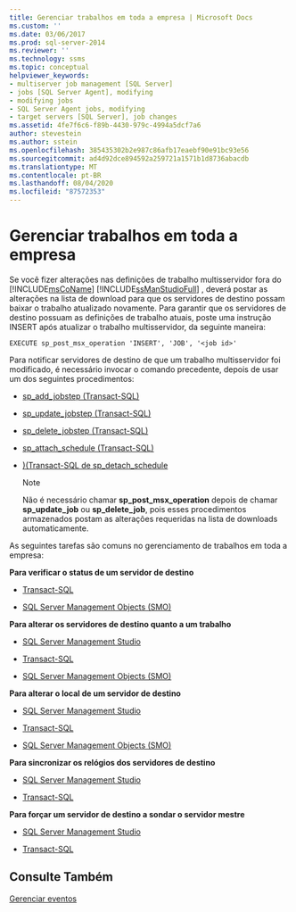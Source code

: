 ```yaml
---
title: Gerenciar trabalhos em toda a empresa | Microsoft Docs
ms.custom: ''
ms.date: 03/06/2017
ms.prod: sql-server-2014
ms.reviewer: ''
ms.technology: ssms
ms.topic: conceptual
helpviewer_keywords:
- multiserver job management [SQL Server]
- jobs [SQL Server Agent], modifying
- modifying jobs
- SQL Server Agent jobs, modifying
- target servers [SQL Server], job changes
ms.assetid: 4fe7f6c6-f89b-4430-979c-4994a5dcf7a6
author: stevestein
ms.author: sstein
ms.openlocfilehash: 385435302b2e987c86afb17eaebf90e91bc93e56
ms.sourcegitcommit: ad4d92dce894592a259721a1571b1d8736abacdb
ms.translationtype: MT
ms.contentlocale: pt-BR
ms.lasthandoff: 08/04/2020
ms.locfileid: "87572353"
---
```

# <a name="manage-jobs-across-an-enterprise"></a>Gerenciar trabalhos em toda a empresa
  Se você fizer alterações nas definições de trabalho multisservidor fora do [!INCLUDE[msCoName](../../includes/msconame-md.md)] [!INCLUDE[ssManStudioFull](../../includes/ssmanstudiofull-md.md)] , deverá postar as alterações na lista de download para que os servidores de destino possam baixar o trabalho atualizado novamente. Para garantir que os servidores de destino possuam as definições de trabalho atuais, poste uma instrução INSERT após atualizar o trabalho multisservidor, da seguinte maneira:  
  
```  
EXECUTE sp_post_msx_operation 'INSERT', 'JOB', '<job id>'  
```  
  
 Para notificar servidores de destino de que um trabalho multisservidor foi modificado, é necessário invocar o comando precedente, depois de usar um dos seguintes procedimentos:  
  
-   [sp_add_jobstep (Transact-SQL)](/sql/relational-databases/system-stored-procedures/sp-add-jobstep-transact-sql)  
  
-   [sp_update_jobstep (Transact-SQL)](/sql/relational-databases/system-stored-procedures/sp-update-jobstep-transact-sql)  
  
-   [sp_delete_jobstep (Transact-SQL)](/sql/relational-databases/system-stored-procedures/sp-delete-jobstep-transact-sql)  
  
-   [sp_attach_schedule &#40;Transact-SQL&#41;](/sql/relational-databases/system-stored-procedures/sp-attach-schedule-transact-sql)  
  
-   [&#41;&#40;Transact-SQL de sp_detach_schedule](/sql/relational-databases/system-stored-procedures/sp-detach-schedule-transact-sql)  
  
    > [!NOTE]  
    >  Não é necessário chamar **sp_post_msx_operation** depois de chamar **sp_update_job** ou **sp_delete_job**, pois esses procedimentos armazenados postam as alterações requeridas na lista de downloads automaticamente.  
  
 As seguintes tarefas são comuns no gerenciamento de trabalhos em toda a empresa:  
  
 **Para verificar o status de um servidor de destino**  
  
-   [Transact-SQL](/sql/relational-databases/system-stored-procedures/sp-help-targetserver-transact-sql)  
  
-   [SQL Server Management Objects (SMO)](../../relational-databases/server-management-objects-smo/sql-server-management-objects-smo-programming-guide.md)  
  
 **Para alterar os servidores de destino quanto a um trabalho**  
  
-   [SQL Server Management Studio](modify-the-target-servers-for-a-job.md)  
  
-   [Transact-SQL](/sql/relational-databases/system-stored-procedures/sp-add-jobserver-transact-sql)  
  
-   [SQL Server Management Objects (SMO)](../../relational-databases/server-management-objects-smo/sql-server-management-objects-smo-programming-guide.md)  
  
 **Para alterar o local de um servidor de destino**  
  
-   [SQL Server Management Studio](../sql-server-management-studio-ssms.md)  
  
-   [Transact-SQL](/sql/relational-databases/system-stored-procedures/sp-msx-enlist-transact-sql)  
  
-   [SQL Server Management Objects (SMO)](../../relational-databases/server-management-objects-smo/sql-server-management-objects-smo-programming-guide.md)  
  
 **Para sincronizar os relógios dos servidores de destino**  
  
-   [SQL Server Management Studio](synchronize-target-server-clocks-sql-server-management-studio.md)  
  
-   [Transact-SQL](/sql/relational-databases/system-stored-procedures/sp-resync-targetserver-transact-sql)  
  
 **Para forçar um servidor de destino a sondar o servidor mestre**  
  
-   [SQL Server Management Studio](force-a-target-server-to-poll-the-master-server.md)  
  
-   [Transact-SQL](/sql/relational-databases/system-stored-procedures/sp-post-msx-operation-transact-sql)  
  
## <a name="see-also"></a>Consulte Também  
 [Gerenciar eventos](manage-events.md)  
  
  
